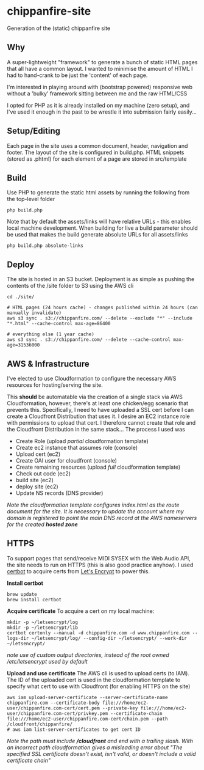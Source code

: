 # chippanfire-site

Generation of the (static) chippanfire site

## Why
A super-lightweight "framework" to generate a bunch of static HTML pages that all have a common layout. I wanted to minimise the amount of HTML I had to hand-crank to be just the 'content' of each page.

I'm interested in playing around with (bootstrap powered) responsive web without a 'bulky' framework sitting between me and the raw HTML/CSS

I opted for PHP as it is already installed on my machine (zero setup), and I've used it enough in the past to be wrestle it into submission fairly easily... 

## Setup/Editing
Each page in the site uses a common document, header, navigation and footer.
The layout of the site is configured in build.php.
HTML snippets (stored as .phtml) for each element of a page are stored in src/template

## Build
Use PHP to generate the static html assets by running the following from the top-level folder

```php build.php```

Note that by default the assets/links will have relative URLs - this enables local machine development.
When building for live a build parameter should be used that makes the build generate absolute URLs for all assets/links

```php build.php absolute-links```

## Deploy
The site is hosted in an S3 bucket. Deployment is as simple as pushing the contents of the /site folder to S3 using the AWS cli

```
cd ./site/

# HTML pages (24 hours cache) - changes published within 24 hours (can manually invalidate)
aws s3 sync . s3://chippanfire.com/ --delete --exclude "*" --include "*.html" --cache-control max-age=86400

# everything else (1 year cache)
aws s3 sync . s3://chippanfire.com/ --delete --cache-control max-age=31536000
```

## AWS & Infrastructure
I've elected to use Cloudformation to configure the necessary AWS resources for hosting/serving the site.

This **should** be automatable via the creation of a single stack via AWS Cloudformation, however, there's at least one chicken/egg scenario that prevents this.
Specifically, I need to have uploaded a SSL cert before I can create a Cloudfront Distribution that uses it. I desire an EC2 instance role with permissions to upload that
cert. I therefore cannot create that role and the Cloudfront Distribution in the same stack... The process I used was

- Create Role (upload *partial* cloudformation template)
- Create ec2 instance that assumes role (console)
- Upload cert (ec2)
- Create OAI user for cloudfront (console)
- Create remaining resources (upload *full* cloudformation template)
- Check out code (ec2)
- build site (ec2)
- deploy site (ec2)
- Update NS records (DNS provider)

*Note the cloudformation template configures index.html as the route document for the site. It is necessary to update
the account where my domain is registered to point the main DNS record at the AWS nameservers for the created **hosted zone***

## HTTPS
To support pages that send/receive MIDI SYSEX with the Web Audio API, the site needs to run on HTTPS (this is also good practice anyhow). I used [certbot](https://certbot.eff.org/) to acquire certs from [Let's Encrypt](https://letsencrypt.org/) to power this.

**Install certbot**
```
brew update
brew install certbot
```

**Acquire certificate**
To acquire a cert on my local machine:

```
mkdir -p ~/letsencrypt/log
mkdir -p ~/letsencrypt/lib
certbot certonly --manual -d chippanfire.com -d www.chippanfire.com --logs-dir ~/letsencrypt/log/ --config-dir ~/letsencrypt/ --work-dir ~/letsencrypt/
```
_note use of custom output directories, instead of the root owned /etc/letsencrypt used by default_


**Upload and use certificate**
The AWS cli is used to upload certs (to IAM). The ID of the uploaded cert is used in the cloudformation template to specify what cert to use with Cloudfront (for enabling HTTPS on the site)

```
aws iam upload-server-certificate --server-certificate-name chippanfire.com --certificate-body file:///home/ec2-user/chippanfire.com-cert/cert.pem --private-key file:///home/ec2-user/chippanfire.com-cert/privkey.pem --certificate-chain file:///home/ec2-user/chippanfire.com-cert/chain.pem --path /cloudfront/chippanfire/
# aws iam list-server-certificates to get cert ID
```

*Note the path must include **/cloudfront** and end with a trailing slash. With an incorrect path cloudformation gives a misleading error about "The specified SSL certificate doesn't exist, isn't valid, or doesn't include a valid certificate chain"* 
